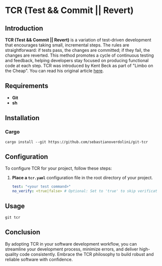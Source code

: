 # TCR (Test && Commit || Revert)

## Introduction
**TCR (Test && Commit || Revert)** is a variation of test-driven development
that encourages taking small, incremental steps. 
The rules are straightforward: if tests pass, the changes are committed; 
if they fail, the changes are reverted. 
This method promotes a cycle of continuous testing and feedback, 
helping developers stay focused on producing functional code at each step.
TCR was introduced by Kent Beck as part of "Limbo on the Cheap". 
You can read his original article [here](https://medium.com/@kentbeck_7670/test-commit-revert-870bbd756864).

## Requirements
- **Git**
- **sh**

## Installation
### Cargo
```
cargo install --git https://github.com/sebastianoverdolini/git-tcr
```

## Configuration
To configure TCR for your project, follow these steps:

1. **Place a `tcr.yaml`** configuration file 
    in the root directory of your project.

    ```yaml
    test: "<your test command>"
    no_verify: <true|false> # Optional: Set to 'true' to skip verification steps. Default is false.
    ```

## Usage
```
git tcr
```

## Conclusion
By adopting TCR in your software development workflow, you can streamline your 
development process, minimize errors, and deliver high-quality code 
consistently. Embrace the TCR philosophy to build robust 
and reliable software with confidence.


